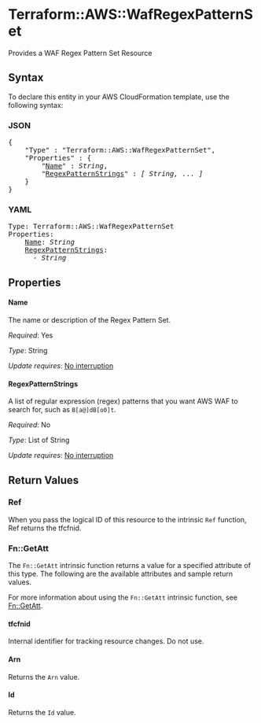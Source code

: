 # Terraform::AWS::WafRegexPatternSet

Provides a WAF Regex Pattern Set Resource

## Syntax

To declare this entity in your AWS CloudFormation template, use the following syntax:

### JSON

<pre>
{
    "Type" : "Terraform::AWS::WafRegexPatternSet",
    "Properties" : {
        "<a href="#name" title="Name">Name</a>" : <i>String</i>,
        "<a href="#regexpatternstrings" title="RegexPatternStrings">RegexPatternStrings</a>" : <i>[ String, ... ]</i>
    }
}
</pre>

### YAML

<pre>
Type: Terraform::AWS::WafRegexPatternSet
Properties:
    <a href="#name" title="Name">Name</a>: <i>String</i>
    <a href="#regexpatternstrings" title="RegexPatternStrings">RegexPatternStrings</a>: <i>
      - String</i>
</pre>

## Properties

#### Name

The name or description of the Regex Pattern Set.

_Required_: Yes

_Type_: String

_Update requires_: [No interruption](https://docs.aws.amazon.com/AWSCloudFormation/latest/UserGuide/using-cfn-updating-stacks-update-behaviors.html#update-no-interrupt)

#### RegexPatternStrings

A list of regular expression (regex) patterns that you want AWS WAF to search for, such as `B[a@]dB[o0]t`.

_Required_: No

_Type_: List of String

_Update requires_: [No interruption](https://docs.aws.amazon.com/AWSCloudFormation/latest/UserGuide/using-cfn-updating-stacks-update-behaviors.html#update-no-interrupt)

## Return Values

### Ref

When you pass the logical ID of this resource to the intrinsic `Ref` function, Ref returns the tfcfnid.

### Fn::GetAtt

The `Fn::GetAtt` intrinsic function returns a value for a specified attribute of this type. The following are the available attributes and sample return values.

For more information about using the `Fn::GetAtt` intrinsic function, see [Fn::GetAtt](https://docs.aws.amazon.com/AWSCloudFormation/latest/UserGuide/intrinsic-function-reference-getatt.html).

#### tfcfnid

Internal identifier for tracking resource changes. Do not use.

#### Arn

Returns the <code>Arn</code> value.

#### Id

Returns the <code>Id</code> value.

